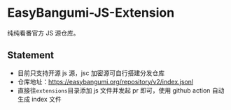 # EasyBangumi-JS-Extension

纯纯看番官方 JS 源仓库。

## Statement

* 目前只支持开源 js 源，jsc 加密源可自行搭建分发仓库
* 仓库地址：https://easybangumi.org/repository/v2/index.jsonl
* 直接往`extensions`目录添加 js 文件并发起 pr 即可，使用 github action 自动生成 index 文件
